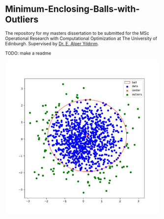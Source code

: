 # Minimum-Enclosing-Balls-with-Outliers

The repository for my masters dissertation to be submitted for the MSc Operational Research with Computational Optimization at The University of Edinburgh. Supervised by [Dr. E. Alper Yıldırım](https://www.maths.ed.ac.uk/~yildirim/).

TODO: make a readme

![](images/sample_mebwo.png)
